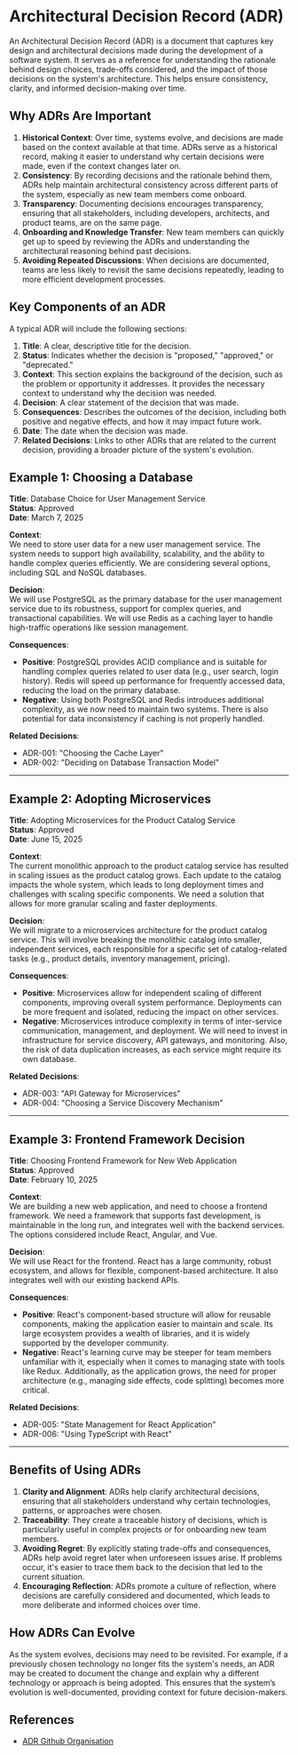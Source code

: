 # Architectural Decision Record (ADR)

An Architectural Decision Record (ADR) is a document that captures key design and architectural decisions made during the development of a software system. It serves as a reference for understanding the rationale behind design choices, trade-offs considered, and the impact of those decisions on the system's architecture. This helps ensure consistency, clarity, and informed decision-making over time.

## Why ADRs Are Important

1. **Historical Context**: Over time, systems evolve, and decisions are made based on the context available at that time. ADRs serve as a historical record, making it easier to understand why certain decisions were made, even if the context changes later on.
2. **Consistency**: By recording decisions and the rationale behind them, ADRs help maintain architectural consistency across different parts of the system, especially as new team members come onboard.
3. **Transparency**: Documenting decisions encourages transparency, ensuring that all stakeholders, including developers, architects, and product teams, are on the same page.
4. **Onboarding and Knowledge Transfer**: New team members can quickly get up to speed by reviewing the ADRs and understanding the architectural reasoning behind past decisions.
5. **Avoiding Repeated Discussions**: When decisions are documented, teams are less likely to revisit the same decisions repeatedly, leading to more efficient development processes.

## Key Components of an ADR

A typical ADR will include the following sections:

1. **Title**: A clear, descriptive title for the decision.
2. **Status**: Indicates whether the decision is "proposed," "approved," or "deprecated."
3. **Context**: This section explains the background of the decision, such as the problem or opportunity it addresses. It provides the necessary context to understand why the decision was needed.
4. **Decision**: A clear statement of the decision that was made.
5. **Consequences**: Describes the outcomes of the decision, including both positive and negative effects, and how it may impact future work.
6. **Date**: The date when the decision was made.
7. **Related Decisions**: Links to other ADRs that are related to the current decision, providing a broader picture of the system's evolution.

## Example 1: Choosing a Database

**Title**: Database Choice for User Management Service  
**Status**: Approved  
**Date**: March 7, 2025

**Context**:  
We need to store user data for a new user management service. The system needs to support high availability, scalability, and the ability to handle complex queries efficiently. We are considering several options, including SQL and NoSQL databases.

**Decision**:  
We will use PostgreSQL as the primary database for the user management service due to its robustness, support for complex queries, and transactional capabilities. We will use Redis as a caching layer to handle high-traffic operations like session management.

**Consequences**:

- **Positive**: PostgreSQL provides ACID compliance and is suitable for handling complex queries related to user data (e.g., user search, login history). Redis will speed up performance for frequently accessed data, reducing the load on the primary database.
- **Negative**: Using both PostgreSQL and Redis introduces additional complexity, as we now need to maintain two systems. There is also potential for data inconsistency if caching is not properly handled.

**Related Decisions**:

- ADR-001: "Choosing the Cache Layer"
- ADR-002: "Deciding on Database Transaction Model"

---

## Example 2: Adopting Microservices

**Title**: Adopting Microservices for the Product Catalog Service  
**Status**: Approved  
**Date**: June 15, 2025

**Context**:  
The current monolithic approach to the product catalog service has resulted in scaling issues as the product catalog grows. Each update to the catalog impacts the whole system, which leads to long deployment times and challenges with scaling specific components. We need a solution that allows for more granular scaling and faster deployments.

**Decision**:  
We will migrate to a microservices architecture for the product catalog service. This will involve breaking the monolithic catalog into smaller, independent services, each responsible for a specific set of catalog-related tasks (e.g., product details, inventory management, pricing).

**Consequences**:

- **Positive**: Microservices allow for independent scaling of different components, improving overall system performance. Deployments can be more frequent and isolated, reducing the impact on other services.
- **Negative**: Microservices introduce complexity in terms of inter-service communication, management, and deployment. We will need to invest in infrastructure for service discovery, API gateways, and monitoring. Also, the risk of data duplication increases, as each service might require its own database.

**Related Decisions**:

- ADR-003: "API Gateway for Microservices"
- ADR-004: "Choosing a Service Discovery Mechanism"

---

## Example 3: Frontend Framework Decision

**Title**: Choosing Frontend Framework for New Web Application  
**Status**: Approved  
**Date**: February 10, 2025

**Context**:  
We are building a new web application, and need to choose a frontend framework. We need a framework that supports fast development, is maintainable in the long run, and integrates well with the backend services. The options considered include React, Angular, and Vue.

**Decision**:  
We will use React for the frontend. React has a large community, robust ecosystem, and allows for flexible, component-based architecture. It also integrates well with our existing backend APIs.

**Consequences**:

- **Positive**: React's component-based structure will allow for reusable components, making the application easier to maintain and scale. Its large ecosystem provides a wealth of libraries, and it is widely supported by the developer community.
- **Negative**: React's learning curve may be steeper for team members unfamiliar with it, especially when it comes to managing state with tools like Redux. Additionally, as the application grows, the need for proper architecture (e.g., managing side effects, code splitting) becomes more critical.

**Related Decisions**:

- ADR-005: "State Management for React Application"
- ADR-006: "Using TypeScript with React"

---

## Benefits of Using ADRs

1. **Clarity and Alignment**: ADRs help clarify architectural decisions, ensuring that all stakeholders understand why certain technologies, patterns, or approaches were chosen.
2. **Traceability**: They create a traceable history of decisions, which is particularly useful in complex projects or for onboarding new team members.
3. **Avoiding Regret**: By explicitly stating trade-offs and consequences, ADRs help avoid regret later when unforeseen issues arise. If problems occur, it's easier to trace them back to the decision that led to the current situation.
4. **Encouraging Reflection**: ADRs promote a culture of reflection, where decisions are carefully considered and documented, which leads to more deliberate and informed choices over time.

## How ADRs Can Evolve

As the system evolves, decisions may need to be revisited. For example, if a previously chosen technology no longer fits the system's needs, an ADR may be created to document the change and explain why a different technology or approach is being adopted. This ensures that the system’s evolution is well-documented, providing context for future decision-makers.

## References

- [ADR Github Organisation](https://adr.github.io/)
